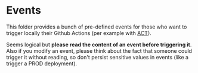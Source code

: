 # Events

This folder provides a bunch of pre-defined events for those who want to trigger locally their Github Actions (per example with [ACT](https://github.com/nektos/act)).

Seems logical but **please read the content of an event before triggering it**. Also if you modify an event, please think about the fact that someone could trigger it without reading, so don't persist sensitive values in events (like a trigger a PROD deployment).
